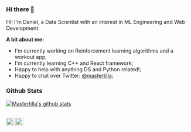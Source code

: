 ### Hi there 👋

Hi! I'm Daniel, a Data Scientist with an interest in ML Engineering and Web Development.

**A bit about me:**

- I'm currently working on Reinforcement learning algorithms and a workout app;
- I'm currently learning C++ and React framework;
- Happy to help with anything DS and Python related!;
- Happy to chat over Twitter: [@mastertilla](https://twitter.com/mastertilla);

### Github Stats

[![Mastertilla's github stats](https://github-readme-stats.vercel.app/api?username=mastertilla&theme=radical)](https://github.com/anuraghazra/github-readme-stats)

<!--START_SECTION:waka-->
<!--END_SECTION:waka-->

<br />

<a href="https://twitter.com/mastertilla">
  <img align="left" alt="Daniel Montilla | Twitter" width="22px" src="https://raw.githubusercontent.com/peterthehan/peterthehan/master/assets/twitter.svg" />
</a>
<a href="https://www.linkedin.com/in/daniel-montilla-navas/">
  <img align="left" alt="Daniel's LinkedIN" width="22px" src="https://raw.githubusercontent.com/peterthehan/peterthehan/master/assets/linkedin.svg" />
</a>
